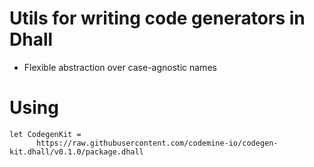 # Utils for writing code generators in Dhall

- Flexible abstraction over case-agnostic names

# Using

```dhall
let CodegenKit =
      https://raw.githubusercontent.com/codemine-io/codegen-kit.dhall/v0.1.0/package.dhall
```
